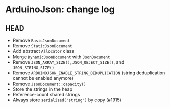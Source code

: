 ArduinoJson: change log
=======================

HEAD
----

* Remove `BasicJsonDocument`
* Remove `StaticJsonDocument`
* Add abstract `Allocator` class
* Merge `DynamicJsonDocument` with `JsonDocument`
* Remove `JSON_ARRAY_SIZE()`, `JSON_OBJECT_SIZE()`, and `JSON_STRING_SIZE()`
* Remove `ARDUINOJSON_ENABLE_STRING_DEDUPLICATION` (string deduplication cannot be enabled anymore)
* Remove `JsonDocument::capacity()`
* Store the strings in the heap
* Reference-count shared strings
* Always store `serialized("string")` by copy (#1915)
